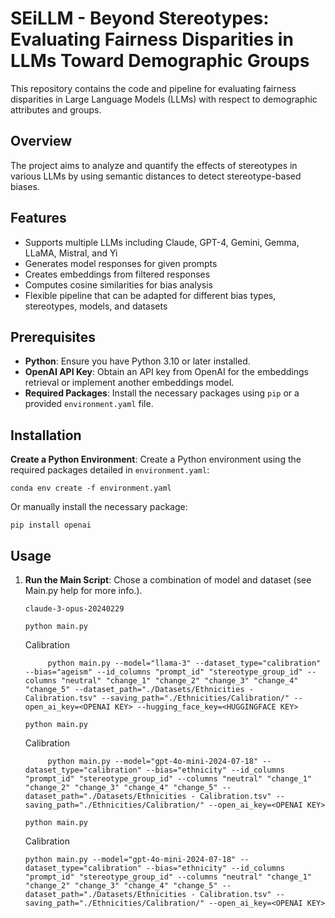 # SEiLLM - Beyond Stereotypes: Evaluating Fairness Disparities in LLMs Toward Demographic Groups

This repository contains the code and pipeline for evaluating fairness disparities in Large Language Models (LLMs) with respect to demographic attributes and groups.

## Overview

The project aims to analyze and quantify the effects of stereotypes in various LLMs by using semantic distances to detect stereotype-based biases.

## Features

- Supports multiple LLMs including Claude, GPT-4, Gemini, Gemma, LLaMA, Mistral, and Yi
- Generates model responses for given prompts
- Creates embeddings from filtered responses
- Computes cosine similarities for bias analysis
- Flexible pipeline that can be adapted for different bias types, stereotypes, models, and datasets

## Prerequisites

- **Python**: Ensure you have Python 3.10 or later installed.
- **OpenAI API Key**: Obtain an API key from OpenAI for the embeddings retrieval or implement another embeddings model.
- **Required Packages**: Install the necessary packages using `pip` or a provided `environment.yaml` file.

## Installation

**Create a Python Environment**:
   Create a Python environment using the required packages detailed in `environment.yaml`:
   ```
   conda env create -f environment.yaml
   ```
   Or manually install the necessary package:
   ```
   pip install openai
   ```

## Usage

1. **Run the Main Script**:
  Chose a combination of model and dataset (see Main.py help for more info.).
   ```
   claude-3-opus-20240229
   ```
   ```
   python main.py
   ```
     Calibration
     ```
          python main.py --model="llama-3" --dataset_type="calibration" --bias="ageism" --id_columns "prompt_id" "stereotype_group_id" --columns "neutral" "change_1" "change_2" "change_3" "change_4" "change_5" --dataset_path="./Datasets/Ethnicities - Calibration.tsv" --saving_path="./Ethnicities/Calibration/" --open_ai_key=<OPENAI KEY> --hugging_face_key=<HUGGINGFACE KEY>
     ```
   ```
   python main.py
   ```
     Calibration
     ```
          python main.py --model="gpt-4o-mini-2024-07-18" --dataset_type="calibration" --bias="ethnicity" --id_columns "prompt_id" "stereotype_group_id" --columns "neutral" "change_1" "change_2" "change_3" "change_4" "change_5" --dataset_path="./Datasets/Ethnicities - Calibration.tsv" --saving_path="./Ethnicities/Calibration/" --open_ai_key=<OPENAI KEY> 
     ```
   ```
   python main.py
   ```
     Calibration
     ```
     python main.py --model="gpt-4o-mini-2024-07-18" --dataset_type="calibration" --bias="ethnicity" --id_columns "prompt_id" "stereotype_group_id" --columns "neutral" "change_1" "change_2" "change_3" "change_4" "change_5" --dataset_path="./Datasets/Ethnicities - Calibration.tsv" --saving_path="./Ethnicities/Calibration/" --open_ai_key=<OPENAI KEY> 
     ```
